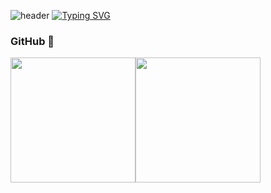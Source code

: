
![header](https://capsule-render.vercel.app/api?type=waving&color=gradient&height=120&section=footer&animation=fadeIn&text=⚾🍀📚&fontAlign=70)
[![Typing SVG](https://readme-typing-svg.demolab.com?font=Fira+Code&size=25&letterSpacing=-1px;&pause=1000&center=true&vCenter=true&width=500&height=100&lines=He%2C+I'm+Hee+Seon)](https://git.io/typing-svg)


<h3>GitHub 💾</h3> 


  <img height=200 src="https://github-readme-stats.vercel.app/api?username=heeseon1&theme=radical&show_icons=true&width=300px" /><img height=200 src="https://github-readme-stats.vercel.app/api/top-langs/?username=heeseon1&exclude_repo=heeseon1.github.io&layout=compact&theme=radical&card_width=300px" />





<!--
**heeseon1/heeseon1** is a ✨ _special_ ✨ repository because its `README.md` (this file) appears on your GitHub profile.

Here are some ideas to get you started:

- 🔭 I’m currently working on ...
- 🌱 I’m currently learning ...
- 👯 I’m looking to collaborate on ...
- 🤔 I’m looking for help with ...
- 💬 Ask me about ...
- 📫 How to reach me: ...
- 😄 Pronouns: ...
- ⚡ Fun fact: ...
-->
